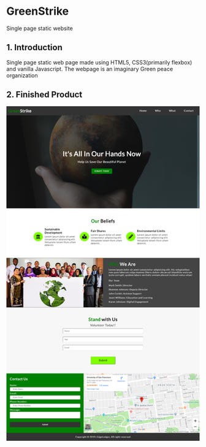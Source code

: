 # GreenStrike
Single page static website

## 1. Introduction

Single page static web page made using HTML5, CSS3(primarily flexbox) and vanilla Javascript. The webpage is an imaginary Green peace organization

## 2. Finished Product
![](image_resources/greenstrike.png)
